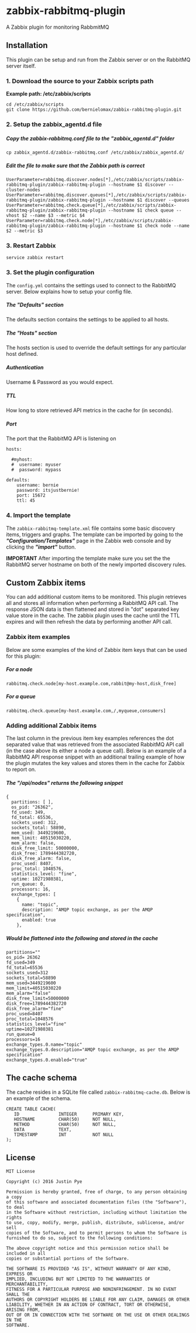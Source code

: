 # zabbix-rabbitmq-plugin
A Zabbix plugin for monitoring RabbmitMQ

## Installation

This plugin can be setup and run from the Zabbix server or on the RabbitMQ server itself.


### 1. Download the source to your Zabbix scripts path

**Example path: /etc/zabbix/scripts**

``` 
cd /etc/zabbix/scripts
git clone https://github.com/bernielomax/zabbix-rabbitmq-plugin.git
```

### 2. Setup the zabbix_agentd.d file

##### Copy the zabbix-rabbitmq.conf file to the "zabbix_agentd.d" folder
```
cp zabbix_agentd.d/zabbix-rabbitmq.conf /etc/zabbix/zabbix_agentd.d/
```

##### Edit the file to make sure that the Zabbix path is correct
```
UserParameter=rabbitmq.discover.nodes[*],/etc/zabbix/scripts/zabbix-rabbitmq-plugin/zabbix-rabbitmq-plugin --hostname $1 discover --cluster-nodes
UserParameter=rabbitmq.discover.queues[*],/etc/zabbix/scripts/zabbix-rabbitmq-plugin/zabbix-rabbitmq-plugin --hostname $1 discover --queues
UserParameter=rabbitmq.check.queue[*],/etc/zabbix/scripts/zabbix-rabbitmq-plugin/zabbix-rabbitmq-plugin --hostname $1 check queue --vhost $2 --name $3 --metric $4
UserParameter=rabbitmq.check.node[*],/etc/zabbix/scripts/zabbix-rabbitmq-plugin/zabbix-rabbitmq-plugin --hostname $1 check node --name $2 --metric $3
```

### 3. Restart Zabbix

```
service zabbix restart
```

### 3. Set the plugin configuration

The `config.yml` contains the settings used to connect to the RabbitMQ server. Below explains how to setup your config file.

##### The "Defaults" section

The defaults section contains the settings to be applied to all hosts.

##### The "Hosts" section

The hosts section is used to override the default settings for any particular host defined.

##### Authentication

Username & Password as you would expect.

##### TTL

How long to store retrieved API metrics in the cache for (in seconds).

##### Port

The port that the RabbitMQ API is listening on

```
hosts:

  #myhost:
  #  username: myuser
  #  password: mypass

defaults:
    username: bernie
    password: itsjustbernie!
    port: 15672
    ttl: 45

```

### 4. Import the template

The `zabbix-rabbitmq-template.xml` file contains some basic discovery items, triggers and graphs. The template can be imported by going to the ***"Configuration/Templates"*** page in the Zabbix web console and by clicking the ***"import"*** button. 

**IMPORTANT** After importing the template make sure you set the the RabbitMQ server hostname on both of the newly imported discovery rules.

## Custom Zabbix items

You can add additional custom items to be monitored. This plugin retrieves all and stores all information when performing a RabbitMQ API call. The response JSON data is then flattened and stored in "dot" separated key value store in the cache. The zabbix plugin uses the cache until the TTL expires and will then refresh the data by performing another API call.

### Zabbix item examples

Below are some examples of the kind of Zabbix item keys that can be used for this plugin:

##### For a node

```
rabbitmq.check.node[my-host.example.com,rabbit@my-host,disk_free]
```

##### For a queue

```
rabbitmq.check.queue[my-host.example.com,/,myqueue,consumers]
```

### Adding additional Zabbix items

The last column in the previous item key examples references the dot separated value that was retrieved from the associated RabbitMQ API call (in the case above its either a node a queue call). Below is an example of a RabbitMQ API response snippet with an additional trailing example of how the plugin mutates the key values and stores them in the cache for Zabbix to report on.

##### The "/api/nodes" returns the following snippet

```
{
  partitions: [ ],
  os_pid: "26362",
  fd_used: 349,
  fd_total: 65536,
  sockets_used: 312,
  sockets_total: 58890,
  mem_used: 3449219600,
  mem_limit: 40515030220,
  mem_alarm: false,
  disk_free_limit: 50000000,
  disk_free: 1789444382720,
  disk_free_alarm: false,
  proc_used: 8407,
  proc_total: 1048576,
  statistics_level: "fine",
  uptime: 10271980381,
  run_queue: 0,
  processors: 16,
  exchange_types: [
    {
      name: "topic",
      description: "AMQP topic exchange, as per the AMQP specification",
      enabled: true
    },
```

##### Would be flattened into the following and stored in the cache

```
partitions=""
os_pid= 26362
fd_used=349
fd_total=65536
sockets_used=312
sockets_total=58890
mem_used=3449219600
mem_limit=40515030220
mem_alarm="false"
disk_free_limit=50000000
disk_free=1789444382720
disk_free_alarm="fine"
proc_used=8407
proc_total=1048576
statistics_level="fine"
uptime=10271980381
run_queue=0
processors=16
exchange_types.0.name="topic"
exchange_types.0.description="AMQP topic exchange, as per the AMQP specification"
exchange_types.0.enabled="true"
```

## The cache schema

The cache resides in a SQLite file called `zabbix-rabbitmq-cache.db`. Below is an example of the schema.

```
CREATE TABLE CACHE(
   ID               INTEGER      PRIMARY KEY,
   HOSTNAME         CHAR(50)     NOT NULL,
   METHOD           CHAR(50)     NOT NULL,
   DATA             TEXT, 
   TIMESTAMP        INT          NOT NULL
);
```

## License

```
MIT License

Copyright (c) 2016 Justin Pye

Permission is hereby granted, free of charge, to any person obtaining a copy
of this software and associated documentation files (the "Software"), to deal
in the Software without restriction, including without limitation the rights
to use, copy, modify, merge, publish, distribute, sublicense, and/or sell
copies of the Software, and to permit persons to whom the Software is
furnished to do so, subject to the following conditions:

The above copyright notice and this permission notice shall be included in all
copies or substantial portions of the Software.

THE SOFTWARE IS PROVIDED "AS IS", WITHOUT WARRANTY OF ANY KIND, EXPRESS OR
IMPLIED, INCLUDING BUT NOT LIMITED TO THE WARRANTIES OF MERCHANTABILITY,
FITNESS FOR A PARTICULAR PURPOSE AND NONINFRINGEMENT. IN NO EVENT SHALL THE
AUTHORS OR COPYRIGHT HOLDERS BE LIABLE FOR ANY CLAIM, DAMAGES OR OTHER
LIABILITY, WHETHER IN AN ACTION OF CONTRACT, TORT OR OTHERWISE, ARISING FROM,
OUT OF OR IN CONNECTION WITH THE SOFTWARE OR THE USE OR OTHER DEALINGS IN THE
SOFTWARE.

```
